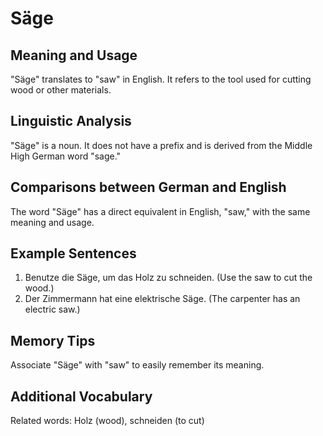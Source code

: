 # Säge
## Meaning and Usage
"Säge" translates to "saw" in English. It refers to the tool used for cutting wood or other materials.

## Linguistic Analysis
"Säge" is a noun. It does not have a prefix and is derived from the Middle High German word "sage."

## Comparisons between German and English
The word "Säge" has a direct equivalent in English, "saw," with the same meaning and usage.

## Example Sentences
1. Benutze die Säge, um das Holz zu schneiden. (Use the saw to cut the wood.)
2. Der Zimmermann hat eine elektrische Säge. (The carpenter has an electric saw.)

## Memory Tips
Associate "Säge" with "saw" to easily remember its meaning.

## Additional Vocabulary
Related words: Holz (wood), schneiden (to cut)